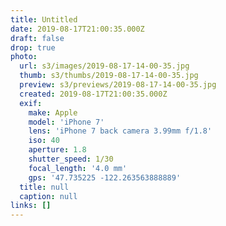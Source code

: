 ```yaml
---
title: Untitled
date: 2019-08-17T21:00:35.000Z
draft: false
drop: true
photo:
  url: s3/images/2019-08-17-14-00-35.jpg
  thumb: s3/thumbs/2019-08-17-14-00-35.jpg
  preview: s3/previews/2019-08-17-14-00-35.jpg
  created: 2019-08-17T21:00:35.000Z
  exif:
    make: Apple
    model: 'iPhone 7'
    lens: 'iPhone 7 back camera 3.99mm f/1.8'
    iso: 40
    aperture: 1.8
    shutter_speed: 1/30
    focal_length: '4.0 mm'
    gps: '47.735225 -122.263563888889'
  title: null
  caption: null
links: []
---
```

